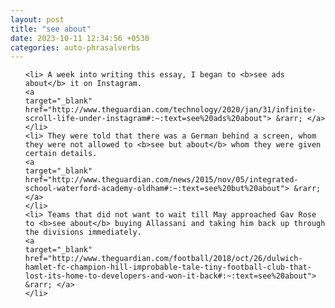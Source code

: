 ```yaml
---
layout: post
title: "see about"
date: 2023-10-11 12:34:56 +0530
categories: auto-phrasalverbs
---
```

<ol>

    <li> A week into writing this essay, I began to <b>see ads about</b> it on Instagram.
    <a 
    target="_blank" 
    href="http://www.theguardian.com/technology/2020/jan/31/infinite-scroll-life-under-instagram#:~:text=see%20ads%20about"> &rarr; </a>
    </li>
    <li> They were told that there was a German behind a screen, whom they were not allowed to <b>see but about</b> whom they were given certain details.
    <a 
    target="_blank" 
    href="http://www.theguardian.com/news/2015/nov/05/integrated-school-waterford-academy-oldham#:~:text=see%20but%20about"> &rarr; </a>
    </li>
    <li> Teams that did not want to wait till May approached Gav Rose to <b>see about</b> buying Allassani and taking him back up through the divisions immediately.
    <a 
    target="_blank" 
    href="http://www.theguardian.com/football/2018/oct/26/dulwich-hamlet-fc-champion-hill-improbable-tale-tiny-football-club-that-lost-its-home-to-developers-and-won-it-back#:~:text=see%20about"> &rarr; </a>
    </li>